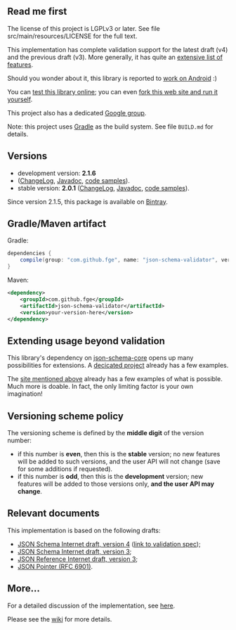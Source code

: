 ## Read me first

The license of this project is LGPLv3 or later. See file src/main/resources/LICENSE for the full
text.

This implementation has complete validation support for the latest draft (v4) and the previous draft
(v3). More generally, it has quite an [extensive list of
features](https://github.com/fge/json-schema-validator/wiki/Features).

Should you wonder about it, this library is reported to [work on
Android](http://stackoverflow.com/questions/14511468/java-android-validate-string-json-against-string-schema)
:)

You can [test this library online](http://json-schema-validator.herokuapp.com); you can even [fork
this web site and run it yourself](https://github.com/fge/json-schema-validator-demo).

This project also has a dedicated [Google group](https://groups.google.com/forum/?fromgroups#!forum/json-schema-validator).

Note: this project uses [Gradle](http://www.gradle.org) as the build system. See file `BUILD.md` for
details.

## Versions

* development version: **2.1.6**
* ([ChangeLog](https://github.com/fge/json-schema-validator/wiki/ChangeLog.devel),
  [Javadoc](http://fge.github.io/json-schema-validator/old/index.html), [code
  samples](http://fge.github.io/json-schema-validator/devel/index.html?com/github/fge/jsonschema/examples/package-summary.html)).
* stable version: **2.0.1**
  ([ChangeLog](https://github.com/fge/json-schema-validator/wiki/ChangeLog.stable),
  [Javadoc](http://fge.github.io/json-schema-validator/old/index.html), [code
  samples](http://fge.github.io/json-schema-validator/stable/index.html?com/github/fge/jsonschema/examples/package-summary.html)).

Since version 2.1.5, this package is available on
[Bintray](https://bintray.com/fge/maven/json-schema-validator).

## Gradle/Maven artifact

Gradle:

```groovy
dependencies {
    compile(group: "com.github.fge", name: "json-schema-validator", version: "yourVersionHere");
}
```

Maven:

```xml
<dependency>
    <groupId>com.github.fge</groupId>
    <artifactId>json-schema-validator</artifactId>
    <version>your-version-here</version>
</dependency>
```

## Extending usage beyond validation

This library's dependency on [json-schema-core](https://github.com/fge/json-schema-core) opens up
many possibilities for extensions. A [decicated
project](https://github.com/fge/json-schema-processor-examples) already has a few examples.

The [site mentioned above](http://json-schema-validator.herokuapp.com) already has a few examples of
what is possible. Much more is doable. In fact, the only limiting factor is your own imagination!

## Versioning scheme policy

The versioning scheme is defined by the **middle digit** of the version number:

* if this number is **even**, then this is the **stable** version; no new features will be
  added to such versions, and the user API will not change (save for some additions if requested).
* if this number is **odd**, then this is the **development** version; new features will be
  added to those versions only, **and the user API may change**.

## Relevant documents

This implementation is based on the following drafts:

* [JSON Schema Internet draft, version 4](http://tools.ietf.org/html/draft-zyp-json-schema-04)
  ([link to validation spec](http://tools.ietf.org/html/draft-fge-json-schema-validation-00));
* [JSON Schema Internet draft, version 3](http://tools.ietf.org/html/draft-zyp-json-schema-03);
* [JSON Reference Internet draft, version
  3](http://tools.ietf.org/html/draft-pbryan-zyp-json-ref-03);
* [JSON Pointer (RFC 6901)](http://tools.ietf.org/html/rfc6901).

## More...

For a detailed discussion of the implementation, see
[here](https://github.com/fge/json-schema-validator/wiki/Status).

Please see the [wiki](https://github.com/fge/json-schema-validator/wiki/) for more
details.

